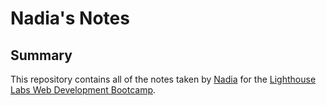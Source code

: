 # Nadia's Notes

## Summary 

This repository contains all of the notes taken by [Nadia](https://github.com/NadiaPia) for the [Lighthouse Labs Web Development Bootcamp](https://www.lighthouselabs.ca/?utm_source=mailchimp&utm_medium=email&utm_campaign=Auto-Responder-Email).